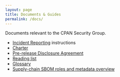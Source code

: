 ```yaml
---
layout: page
title: Documents & Guides
permalink: /docs/
---
```


Documents relevant to the CPAN Security Group.

* [Incident Reporting](report.md) instructions
* [Charter](charter.md)
* [Pre-release Disclosure Agreement](pre-release-disclosure.md)
* [Reading list](readinglist.md)
* [Glossary](glossary.md)
* [Supply-chain SBOM roles and metadata overview](supplychain-sbom.md)
